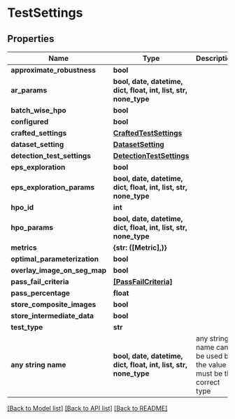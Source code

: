 # TestSettings


## Properties
Name | Type | Description | Notes
------------ | ------------- | ------------- | -------------
**approximate_robustness** | **bool** |  | [optional] 
**ar_params** | **bool, date, datetime, dict, float, int, list, str, none_type** |  | [optional] 
**batch_wise_hpo** | **bool** |  | [optional] 
**configured** | **bool** |  | [optional] 
**crafted_settings** | [**CraftedTestSettings**](CraftedTestSettings.md) |  | [optional] 
**dataset_setting** | [**DatasetSetting**](DatasetSetting.md) |  | [optional] 
**detection_test_settings** | [**DetectionTestSettings**](DetectionTestSettings.md) |  | [optional] 
**eps_exploration** | **bool** |  | [optional] 
**eps_exploration_params** | **bool, date, datetime, dict, float, int, list, str, none_type** |  | [optional] 
**hpo_id** | **int** |  | [optional] 
**hpo_params** | **bool, date, datetime, dict, float, int, list, str, none_type** |  | [optional] 
**metrics** | **{str: ([Metric],)}** |  | [optional] 
**optimal_parameterization** | **bool** |  | [optional] 
**overlay_image_on_seg_map** | **bool** |  | [optional] 
**pass_fail_criteria** | [**[PassFailCriteria]**](PassFailCriteria.md) |  | [optional] 
**pass_percentage** | **float** |  | [optional] 
**store_composite_images** | **bool** |  | [optional] 
**store_intermediate_data** | **bool** |  | [optional] 
**test_type** | **str** |  | [optional] 
**any string name** | **bool, date, datetime, dict, float, int, list, str, none_type** | any string name can be used but the value must be the correct type | [optional]

[[Back to Model list]](../README.md#documentation-for-models) [[Back to API list]](../README.md#documentation-for-api-endpoints) [[Back to README]](../README.md)


